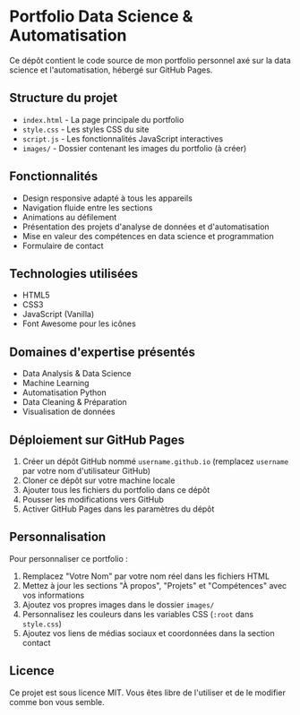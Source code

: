 # Portfolio Data Science & Automatisation

Ce dépôt contient le code source de mon portfolio personnel axé sur la data science et l'automatisation, hébergé sur GitHub Pages.

## Structure du projet

- `index.html` - La page principale du portfolio
- `style.css` - Les styles CSS du site
- `script.js` - Les fonctionnalités JavaScript interactives
- `images/` - Dossier contenant les images du portfolio (à créer)

## Fonctionnalités

- Design responsive adapté à tous les appareils
- Navigation fluide entre les sections
- Animations au défilement
- Présentation des projets d'analyse de données et d'automatisation
- Mise en valeur des compétences en data science et programmation
- Formulaire de contact

## Technologies utilisées

- HTML5
- CSS3
- JavaScript (Vanilla)
- Font Awesome pour les icônes

## Domaines d'expertise présentés

- Data Analysis & Data Science
- Machine Learning
- Automatisation Python
- Data Cleaning & Préparation
- Visualisation de données

## Déploiement sur GitHub Pages

1. Créer un dépôt GitHub nommé `username.github.io` (remplacez `username` par votre nom d'utilisateur GitHub)
2. Cloner ce dépôt sur votre machine locale
3. Ajouter tous les fichiers du portfolio dans ce dépôt
4. Pousser les modifications vers GitHub
5. Activer GitHub Pages dans les paramètres du dépôt

## Personnalisation

Pour personnaliser ce portfolio :

1. Remplacez "Votre Nom" par votre nom réel dans les fichiers HTML
2. Mettez à jour les sections "À propos", "Projets" et "Compétences" avec vos informations
3. Ajoutez vos propres images dans le dossier `images/`
4. Personnalisez les couleurs dans les variables CSS (`:root` dans `style.css`)
5. Ajoutez vos liens de médias sociaux et coordonnées dans la section contact

## Licence

Ce projet est sous licence MIT. Vous êtes libre de l'utiliser et de le modifier comme bon vous semble.
